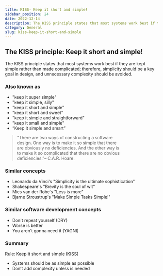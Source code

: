 ```yaml
---
title: KISS- Keep it short and simple!
sidebar_position: 24
date: 2022-12-14
description: The KISS principle states that most systems work best if they are kept simple rather than made complicated; therefore, simplicity should be a key goal in design, and unnecessary complexity should be avoided.
category: General
slug: kiss-keep-it-short-and-simple
---
```


## The KISS principle: Keep it short and simple!

The KISS principle states that most systems work best if they are kept simple rather than made complicated; therefore, simplicity should be a key goal in design, and unnecessary complexity should be avoided.

### Also known as

- "keep it super simple"
- "keep it simple, silly"
- "keep it short and simple"
- "keep it short and sweet"
- "keep it simple and straightforward"
- "keep it small and simple"
- “Keep it simple and smart”

> “There are two ways of constructing a software  
> design. One way is to make it so simple that there  
> are obviously no deficiencies. And the other way is  
> to make it so complicated that there are no obvious  
> deficiencies.”– C.A.R. Hoare.

### Similar concepts

- Leonardo da Vinci's "Simplicity is the ultimate sophistication"
- Shakespeare's "Brevity is the soul of wit"
- Mies van der Rohe's "Less is more"
- Bjarne Stroustrup's "Make Simple Tasks Simple!"

### Similar software development concepts

- Don't repeat yourself (DRY)
- Worse is better
- You aren't gonna need it (YAGNI)

### Summary

Rule: Keep it short and simple (KISS)

- Systems should be as simple as possible
- Don’t add complexity unless is needed
